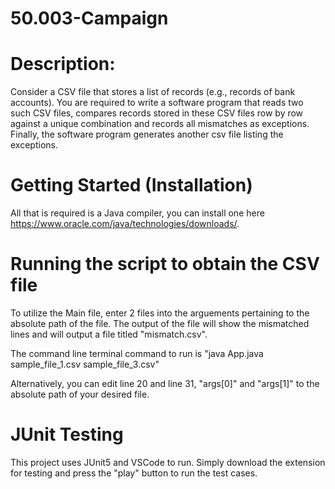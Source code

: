 # 50.003-Campaign

# Description: 
Consider a CSV file that stores a list of records (e.g., records of bank accounts).
You are required to write a software program that reads two such CSV files, compares records
stored in these CSV files row by row against a unique combination and records all mismatches
as exceptions. Finally, the software program generates another csv file listing the exceptions.


# Getting Started (Installation)
All that is required is a Java compiler, you can install one here https://www.oracle.com/java/technologies/downloads/.

# Running the script to obtain the CSV file
To utilize the Main file, enter 2 files into the arguements pertaining to the absolute path of the file. The output of the file will show the mismatched lines and will output a file titled "mismatch.csv".

The command line terminal command to run is "java App.java sample_file_1.csv sample_file_3.csv"

Alternatively, you can edit line 20 and line 31, "args[0]" and "args[1]" to the absolute path of your desired file.

# JUnit Testing
This project uses JUnit5 and VSCode to run. Simply download the extension for testing and press the "play" button to run the test cases.
